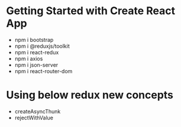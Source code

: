 # Getting Started with Create React App
- npm i bootstrap
- npm i @reduxjs/toolkit
- npm i react-redux
- npm i axios
- npm i json-server
- npm i react-router-dom

# Using below redux new concepts
- createAsyncThunk
- rejectWithValue
